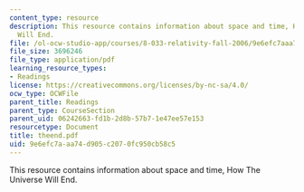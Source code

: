 ```yaml
---
content_type: resource
description: This resource contains information about space and time, How The Universe
  Will End.
file: /ol-ocw-studio-app/courses/8-033-relativity-fall-2006/9e6efc7aaa74d905c2070fc950cb58c5_theend.pdf
file_size: 3696246
file_type: application/pdf
learning_resource_types:
- Readings
license: https://creativecommons.org/licenses/by-nc-sa/4.0/
ocw_type: OCWFile
parent_title: Readings
parent_type: CourseSection
parent_uid: 06242663-fd1b-2d8b-57b7-1e47ee57e153
resourcetype: Document
title: theend.pdf
uid: 9e6efc7a-aa74-d905-c207-0fc950cb58c5
---
```

This resource contains information about space and time, How The Universe Will End.